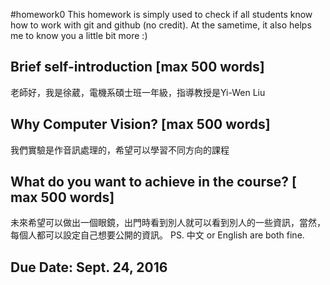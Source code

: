#homework0
This homework is simply used to check if all students know how to work with git and github (no credit).
At the sametime, it also helps me to know you a little bit more :)

## Brief self-introduction [max 500 words]
老師好，我是徐葳，電機系碩士班一年級，指導教授是Yi-Wen Liu
## Why Computer Vision? [max 500 words]
我們實驗是作音訊處理的，希望可以學習不同方向的課程
## What do you want to achieve in the course? [ max 500 words]
未來希望可以做出一個眼鏡，出門時看到別人就可以看到別人的一些資訊，當然，每個人都可以設定自己想要公開的資訊。
PS. 中文 or English are both fine.

## Due Date: Sept. 24, 2016
